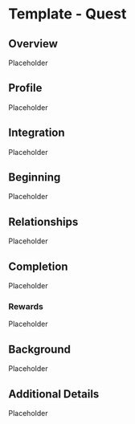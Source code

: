   
# Template - Quest

## Overview

Placeholder

## Profile

Placeholder

## Integration

Placeholder

## Beginning

Placeholder

## Relationships

Placeholder

## Completion

Placeholder

### Rewards

Placeholder

## Background

Placeholder

## Additional Details

Placeholder